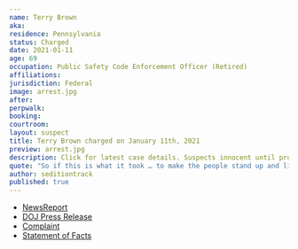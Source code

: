 ```yaml
---
name: Terry Brown
aka:
residence: Pennsylvania
status: Charged
date: 2021-01-11
age: 69
occupation: Public Safety Code Enforcement Officer (Retired)
affiliations:
jurisdiction: Federal
image: arrest.jpg
after:
perpwalk:
booking:
courtroom:
layout: suspect
title: Terry Brown charged on January 11th, 2021
preview: arrest.jpg
description: Click for latest case details. Suspects innocent until proven guilty.
quote: "So if this is what it took … to make the people stand up and listen, then to me it was worth it."
author: seditiontrack
published: true
---
```


- [NewsReport](https://www.ldnews.com/story/news/2021/01/07/lebanon-county-arrested-during-capitol-siege-has-no-regrets-trump-supporters-election-washington/6588911002/)
- [DOJ Press Release](https://www.justice.gov/opa/pr/thirteen-charged-federal-court-following-riot-united-states-capitol)
- [Complaint](https://www.justice.gov/opa/press-release/file/1351716/download)
- [Statement of Facts](https://www.justice.gov/opa/press-release/file/1351721/download)
